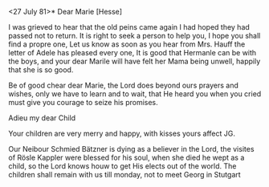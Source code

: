  <27 July 81>*
Dear Marie [Hesse]

I was grieved to hear that the old peins came again I had hoped they had passed not to return. It is right to seek a person to help you, I hope you shall find a propre one, Let us know as soon as you hear from Mrs. Hauff the letter of Adele has pleased every one, It is good that Hermanle can be with the boys, and your dear Marile will have felt her Mama being unwell, happily that she is so good.

Be of good chear dear Marie, the Lord does beyond ours prayers and wishes, only we have to learn and to wait, that He heard you when you cried must give you courage to seize his promises.

Adieu my dear Child

Your children are very merry and happy,
with kisses
 yours affect JG.

Our Neibour Schmied Bätzner is dying as a believer in the Lord, the visites of Rösle Kappler were blessed for his soul, when she died he wept as a child, so the Lord knows houw to get His elects out of the world. 
The children shall remain with us till monday, not to meet Georg in Stutgart
